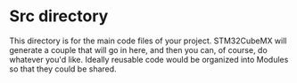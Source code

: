 # Src directory
This directory is for the main code files of your project. 
STM32CubeMX will generate a couple that will go in here, 
and then you can, of course, do whatever you'd like. Ideally 
reusable code would be organized into Modules so that they 
could be shared.
